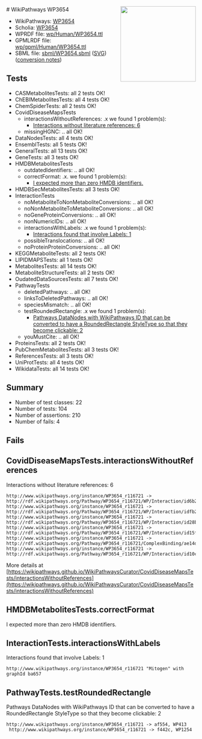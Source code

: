 <img style="float: right; width: 200px" src="../logo.png" />
# WikiPathways WP3654

* WikiPathways: [WP3654](https://identifiers.org/wikipathways:WP3654)
* Scholia: [WP3654](https://scholia.toolforge.org/wikipathways/WP3654)
* WPRDF file: [wp/Human/WP3654.ttl](../wp/Human/WP3654.ttl)
* GPMLRDF file: [wp/gpml/Human/WP3654.ttl](../wp/gpml/Human/WP3654.ttl)
* SBML file: [sbml/WP3654.sbml](../sbml/WP3654.sbml) ([SVG](../sbml/WP3654.svg)) ([conversion notes](../sbml/WP3654.txt))

## Tests
* CASMetabolitesTests: all 2 tests OK!
* ChEBIMetabolitesTests: all 4 tests OK!
* ChemSpiderTests: all 2 tests OK!
* CovidDiseaseMapsTests
    * interactionsWithoutReferences: .x we found 1 problem(s):
        * [Interactions without literature references: 6](#2e295934)
    * missingHGNC: .. all OK!
* DataNodesTests: all 4 tests OK!
* EnsemblTests: all 5 tests OK!
* GeneralTests: all 13 tests OK!
* GeneTests: all 3 tests OK!
* HMDBMetabolitesTests
    * outdatedIdentifiers: .. all OK!
    * correctFormat: .x. we found 1 problem(s):
        * [I expected more than zero HMDB identifiers.](#ad154c1e)
* HMDBSecMetabolitesTests: all 3 tests OK!
* InteractionTests
    * noMetaboliteToNonMetaboliteConversions: .. all OK!
    * noNonMetaboliteToMetaboliteConversions: .. all OK!
    * noGeneProteinConversions: .. all OK!
    * nonNumericIDs: .. all OK!
    * interactionsWithLabels: .x we found 1 problem(s):
        * [Interactions found that involve Labels: 1](#630d2678)
    * possibleTranslocations: .. all OK!
    * noProteinProteinConversions: .. all OK!
* KEGGMetaboliteTests: all 2 tests OK!
* LIPIDMAPSTests: all 1 tests OK!
* MetabolitesTests: all 14 tests OK!
* MetaboliteStructureTests: all 2 tests OK!
* OudatedDataSourcesTests: all 7 tests OK!
* PathwayTests
    * deletedPathways: .. all OK!
    * linksToDeletedPathways: .. all OK!
    * speciesMismatch: .. all OK!
    * testRoundedRectangle: .x we found 1 problem(s):
        * [Pathways DataNodes with WikiPathways ID that can be converted to have a RoundedRectangle StyleType so that they become clickable: 2](#9fbad3cc)
    * youMustCite: .. all OK!
* ProteinsTests: all 2 tests OK!
* PubChemMetabolitesTests: all 3 tests OK!
* ReferencesTests: all 3 tests OK!
* UniProtTests: all 4 tests OK!
* WikidataTests: all 14 tests OK!


## Summary

* Number of test classes: 22
* Number of tests: 104
* Number of assertions: 210
* Number of fails: 4

## Fails

<a name="2e295934" />

## CovidDiseaseMapsTests.interactionsWithoutReferences

Interactions without literature references: 6
```
http://www.wikipathways.org/instance/WP3654_r116721 -> http://rdf.wikipathways.org/Pathway/WP3654_r116721/WP/Interaction/id6b25f8b9
http://www.wikipathways.org/instance/WP3654_r116721 -> http://rdf.wikipathways.org/Pathway/WP3654_r116721/WP/Interaction/idfb2d09d6
http://www.wikipathways.org/instance/WP3654_r116721 -> http://rdf.wikipathways.org/Pathway/WP3654_r116721/WP/Interaction/id28ba4686
http://www.wikipathways.org/instance/WP3654_r116721 -> http://rdf.wikipathways.org/Pathway/WP3654_r116721/WP/Interaction/id15f09c2d
http://www.wikipathways.org/instance/WP3654_r116721 -> http://rdf.wikipathways.org/Pathway/WP3654_r116721/ComplexBinding/ae14d
http://www.wikipathways.org/instance/WP3654_r116721 -> http://rdf.wikipathways.org/Pathway/WP3654_r116721/WP/Interaction/id10cc8a24
```

More details at [https://wikipathways.github.io/WikiPathwaysCurator/CovidDiseaseMapsTests/interactionsWithoutReferences](https://wikipathways.github.io/WikiPathwaysCurator/CovidDiseaseMapsTests/interactionsWithoutReferences)

<a name="ad154c1e" />

## HMDBMetabolitesTests.correctFormat

I expected more than zero HMDB identifiers.
<a name="630d2678" />

## InteractionTests.interactionsWithLabels

Interactions found that involve Labels: 1
```
http://www.wikipathways.org/instance/WP3654_r116721 "Mitogen" with graphId ba657
```

<a name="9fbad3cc" />

## PathwayTests.testRoundedRectangle

Pathways DataNodes with WikiPathways ID that can be converted to have a RoundedRectangle StyleType so that they become clickable: 2
```
http://www.wikipathways.org/instance/WP3654_r116721 -> af554, WP413
 http://www.wikipathways.org/instance/WP3654_r116721 -> f442c, WP1254
 ```

